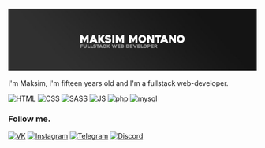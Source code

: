 [![Header](https://github.com/maksim-montano/maksim-montano/blob/main/assets/test.jpg)](https://www.instagram.com/kobozev._maksim/)

I'm Maksim, I'm fifteen years old and I'm a fullstack web-developer.

![HTML](https://img.shields.io/badge/-html-121212?style=for-the-badge&logo=HTML5)
![CSS](https://img.shields.io/badge/-css-121212?style=for-the-badge&logo=css3)
![SASS](https://img.shields.io/badge/-SASS-121212?style=for-the-badge&logo=sass)
![JS](https://img.shields.io/badge/-javascript-121212?style=for-the-badge&logo=javascript)
![php](https://img.shields.io/badge/-php-121212?style=for-the-badge&logo=php)
![mysql](https://img.shields.io/badge/-sql-121212?style=for-the-badge&logo=mysql)

<!-- ![VK](https://img.shields.io/badge/VKONTAKTE-597da3?style=for-the-badge&logo=vk)
![instagram](https://img.shields.io/badge/Instagram-833AB4?style=for-the-badge&logo=instagram&logoColor=white) -->

### Follow me.

[![VK](https://img.shields.io/badge/-VK-121212?style=for-the-badge&logo=vk)](https://vk.com/shewonderful)
[![Instagram](https://img.shields.io/badge/-Instagram-121212?style=for-the-badge&logo=Instagram)](https://www.instagram.com/kobozev._maksim/)
[![Telegram](https://img.shields.io/badge/-Telegram-121212?style=for-the-badge&logo=telegram)](https://t.me/nontano_dev)
[![Discord](https://img.shields.io/badge/-Discord-121212?style=for-the-badge&logo=discord)](https://discord.gg/gGtDwUpa)
